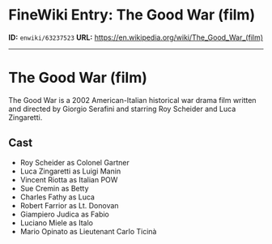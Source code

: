# FineWiki Entry: The Good War (film)

**ID:** `enwiki/63237523`
**URL:** <https://en.wikipedia.org/wiki/The_Good_War_(film)>

--- 

# The Good War (film)
The Good War is a 2002 American-Italian historical war drama film written and directed by Giorgio Serafini and starring Roy Scheider and Luca Zingaretti.

## Cast
- Roy Scheider as Colonel Gartner
- Luca Zingaretti as Luigi Manin
- Vincent Riotta as Italian POW
- Sue Cremin as Betty
- Charles Fathy as Luca
- Robert Farrior as Lt. Donovan
- Giampiero Judica as Fabio
- Luciano Miele as Italo
- Mario Opinato as Lieutenant Carlo Ticinà

